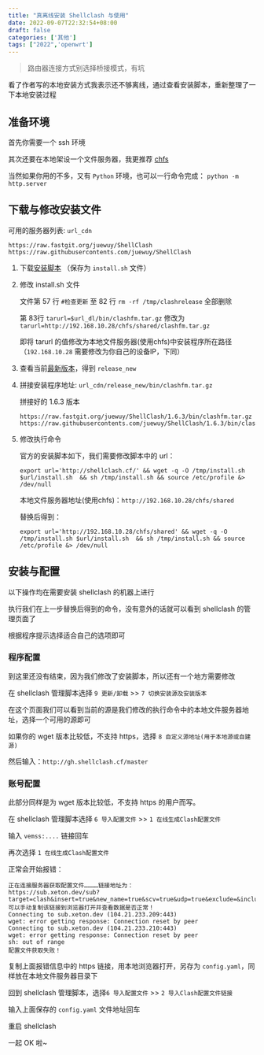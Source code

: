```yaml
---
title: "真离线安装 Shellclash 与使用"
date: 2022-09-07T22:32:54+08:00
draft: false
categories: ['其他']
tags: ["2022",'openwrt']
---
```


> 路由器连接方式别选择桥接模式，有坑

看了作者写的本地安装方式我表示还不够离线，通过查看安装脚本，重新整理了一下本地安装过程

## 准备环境

首先你需要一个 ssh 环境

其次还要在本地架设一个文件服务器，我更推荐 [chfs](http://iscute.cn/chfs)

当然如果你用的不多，又有 `Python` 环境，也可以一行命令完成： `python -m http.server`

## 下载与修改安装文件

可用的服务器列表: `url_cdn`

```
https://raw.fastgit.org/juewuy/ShellClash
https://raw.githubusercontents.com/juewuy/ShellClash
```

1. 下载[安装脚本](https://raw.githubusercontent.com/juewuy/ShellClash/master/install.sh) （保存为 `install.sh` 文件）
2. 修改 install.sh 文件

    文件第 57 行 `#检查更新` 至 82 行 `rm -rf /tmp/clashrelease` 全部删除
    
    第 83行 `tarurl=$url_dl/bin/clashfm.tar.gz` 修改为 `tarurl=http://192.168.10.28/chfs/shared/clashfm.tar.gz`

    即将 tarurl 的值修改为本地文件服务器(使用chfs)中安装程序所在路径（`192.168.10.28` 需要修改为你自己的设备IP，下同）
3. 查看当前[最新版本](https://raw.githubusercontents.com/juewuy/ShellClash/master/bin/release_version)，得到 `release_new`
4. 拼接安装程序地址: `url_cdn/release_new/bin/clashfm.tar.gz`

    拼接好的 1.6.3 版本

    ```
    https://raw.fastgit.org/juewuy/ShellClash/1.6.3/bin/clashfm.tar.gz
    https://raw.githubusercontents.com/juewuy/ShellClash/1.6.3/bin/clashfm.tar.gz
    ```

5. 修改执行命令

    官方的安装脚本如下，我们需要修改脚本中的 url：

    ```
    export url='http://shellclash.cf/' && wget -q -O /tmp/install.sh $url/install.sh  && sh /tmp/install.sh && source /etc/profile &> /dev/null
    ```

    本地文件服务器地址(使用chfs)：`http://192.168.10.28/chfs/shared`

    替换后得到：

    ```
    export url='http://192.168.10.28/chfs/shared' && wget -q -O /tmp/install.sh $url/install.sh  && sh /tmp/install.sh && source /etc/profile &> /dev/null
    ```

## 安装与配置

以下操作均在需要安装 shellclash 的机器上进行

执行我们在上一步替换后得到的命令，没有意外的话就可以看到 shellclash 的管理页面了

根据程序提示选择适合自己的选项即可

### 程序配置

到这里还没有结束，因为我们修改了安装脚本，所以还有一个地方需要修改

在 shellclash 管理脚本选择 `9 更新/卸载` >> `7 切换安装源及安装版本`

在这个页面我们可以看到当前的源是我们修改的执行命令中的本地文件服务器地址，选择一个可用的源即可

如果你的 wget 版本比较低，不支持 https，选择 `8 自定义源地址(用于本地源或自建源)`

然后输入：`http://gh.shellclash.cf/master`


### 账号配置

此部分同样是为 wget 版本比较低，不支持 https 的用户而写。

在 shellclash 管理脚本选择 `6 导入配置文件` >> `1 在线生成Clash配置文件` 

输入 `vemss:....` 链接回车

再次选择 `1 在线生成Clash配置文件` 

正常会开始报错：

```
正在连接服务器获取配置文件…………链接地址为：
https://sub.xeton.dev/sub?target=clash&insert=true&new_name=true&scv=true&udp=true&exclude=&include=&url=vmess://ew0KICAidiI6ICIyIiwNCiAgInBzIjogIjIwMjMt9yayIsDQogICJwb3J0IjogIjQ0MyIsDQogICJpZCI6ICI5MjNkMzc2Mi1jMDFhLTQwMjgtYjM2Ny1jMzAwYjI2YzU2OTgiLA0KICAiYWlkIjogIjMyIiwNCiAgIm5ldCI6ICJ3cyIsDQogICJ0eXBlIjogIm5vbmUiLA0KICAiaG9zdCI6ICIiLA0KICAicGF0aCI6ICIvc2VwIiwNCiAgInRscyI6ICJ0bHMiDQp9&config=https://gist.githubusercontent.com/tindy2013/1fa08640a9088ac8652dbd40c5d2715b/raw/lhie1_dler.ini
可以手动复制该链接到浏览器打开并查看数据是否正常！
Connecting to sub.xeton.dev (104.21.233.209:443)
wget: error getting response: Connection reset by peer
Connecting to sub.xeton.dev (104.21.233.210:443)
wget: error getting response: Connection reset by peer
sh: out of range
配置文件获取失败！
```

复制上面报错信息中的 https 链接，用本地浏览器打开，另存为 `config.yaml`，同样放在本地文件服务器目录下

回到 shellclash 管理脚本，选择`6 导入配置文件` >> `2 导入Clash配置文件链接`  

输入上面保存的 `config.yaml` 文件地址回车

重启 shellclash

一起 OK 啦~